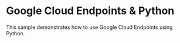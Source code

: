 # Google Cloud Endpoints & Python

This sample demonstrates how to use Google Cloud Endpoints using Python.
  
